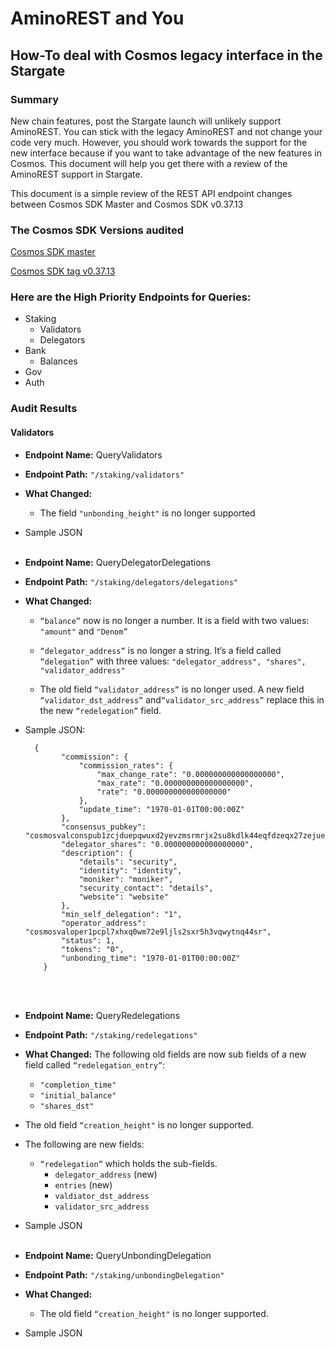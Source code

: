 # AminoREST and You
## How-To deal with Cosmos legacy interface in the Stargate

### Summary
New chain features, post the Stargate launch will unlikely support AminoREST. You can stick with the legacy AminoREST and not change your code very much. However, you should work towards the support for the new interface because if you want to take advantage of the new features in Cosmos. This document will help you get there with a review of the AminoREST support in Stargate.

This document is a simple review of the REST API endpoint changes between Cosmos SDK Master and Cosmos SDK v0.37.13

### The Cosmos SDK Versions audited
[Cosmos SDK master](https://github.com/cosmos/cosmos-sdk)

[Cosmos SDK tag v0.37.13](https://github.com/cosmos/cosmos-sdk/tree/v0.37.13)


### Here are the High Priority Endpoints for Queries:
* Staking
  * Validators
  * Delegators
* Bank
  * Balances
* Gov
* Auth 

### Audit Results
#### Validators
* **Endpoint Name:** QueryValidators
* **Endpoint Path:**
```"/staking/validators"```
* **What Changed:** 
  * The field ```"unbonding_height"``` is no longer supported
* Sample JSON<br/><br/>
* **Endpoint Name:** QueryDelegatorDelegations
* **Endpoint Path:** ```"/staking/delegators/delegations"```
* ****What Changed:****
  * ```“balance”``` now is no longer a number. It is a field with two values: ```"amount"``` and ```"Denom”```

  * ```“delegator_address”``` is no longer a string. It’s a field called ```“delegation”``` with three values: ```"delegator_address", "shares", "validator_address"```

  * The old field ```“validator_address”``` is no longer used. A new field ```“validator_dst_address”``` and```“validator_src_address”``` replace this in the new ```“redelegation”``` field.


* Sample JSON: 
  
        {
              "commission": {
                  "commission_rates": {
                      "max_change_rate": "0.000000000000000000",
                      "max_rate": "0.000000000000000000",
                      "rate": "0.000000000000000000"
                  },
                  "update_time": "1970-01-01T00:00:00Z"
              },
              "consensus_pubkey": "cosmosvalconspub1zcjduepqwuxd2yevzmsrmrjx2su8kdlk44eqfdzeqx27zejuen6m0nkcpzps0qavpw",
              "delegator_shares": "0.000000000000000000",
              "description": {
                  "details": "security",
                  "identity": "identity",
                  "moniker": "moniker",
                  "security_contact": "details",
                  "website": "website"
              },
              "min_self_delegation": "1",
              "operator_address": "cosmosvaloper1pcpl7xhxq0wm72e9ljls2sxr5h3vqwytnq44sr",
              "status": 1,
              "tokens": "0",
              "unbonding_time": "1970-01-01T00:00:00Z"
          }

<br/><br/>

* **Endpoint Name:** QueryRedelegations
* **Endpoint Path:**
```"/staking/redelegations"```
* **What Changed:** The following old fields are now sub fields of a new field called ```“redelegation_entry”```:
  * ```"completion_time"```
  * ```"initial_balance"```
  * ```"shares_dst"```
* The old field ```“creation_height"``` is no longer supported.
* The following are new fields:
    *  ```“redelegation”``` which holds the sub-fields.
        * ```delegator_address``` (new)
        * ```entries``` (new)
        * ```valdiator_dst_address```
        * ```validator_src_address```

* Sample JSON<br/><br/>


* **Endpoint Name:** QueryUnbondingDelegation
* **Endpoint Path:**
```"/staking/unbondingDelegation"```
* **What Changed:**
  * The old field ```“creation_height"``` is no longer supported.

* Sample JSON<br/><br/>